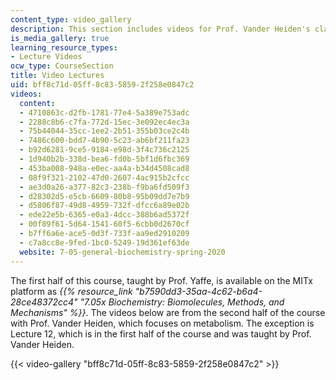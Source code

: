 ```yaml
---
content_type: video_gallery
description: This section includes videos for Prof. Vander Heiden's class sessions.
is_media_gallery: true
learning_resource_types:
- Lecture Videos
ocw_type: CourseSection
title: Video Lectures
uid: bff8c71d-05ff-8c83-5859-2f258e0847c2
videos:
  content:
  - 4710863c-d2fb-1781-77e4-5a389e753adc
  - 2288c8b6-c7fa-772d-15ec-3e092ec4ec3a
  - 75b44044-35cc-1ee2-2b51-355b03ce2c4b
  - 7486c600-bdd7-4b90-5c23-ab6bf211fa23
  - b92d6281-9ce5-9184-e98d-3f4c736c2125
  - 1d940b2b-338d-bea6-fd0b-5bf1d6fbc369
  - 453ba008-948a-e0ec-aa4a-b34d4508cad8
  - 08f9f321-2102-47d0-2607-4ac915b2cfcc
  - ae3d0a26-a377-82c3-238b-f9ba6fd509f3
  - d28302d5-e5cb-6609-80b8-95b09dd7e7b9
  - d5806f87-49d8-4959-732f-dfcc6a89e02b
  - ede22e5b-6365-e0a3-4dcc-388b6ad5372f
  - 00f89f61-5d64-1541-60f5-6cbb0d2670cf
  - b7ff6a6e-ace5-0d3f-733f-aa9ed2910209
  - c7a8cc8e-9fed-1bc0-5249-19d361ef63de
  website: 7-05-general-biochemistry-spring-2020
---
```


The first half of this course, taught by Prof. Yaffe, is available on the MITx platform as _{{% resource_link "b7590dd3-35aa-4c62-b6a4-28ce48372cc4" "7.05x Biochemistry: Biomolecules, Methods, and Mechanisms" %}}_. The videos below are from the second half of the course with Prof. Vander Heiden, which focuses on metabolism. The exception is Lecture 12, which is in the first half of the course and was taught by Prof. Vander Heiden.

{{< video-gallery "bff8c71d-05ff-8c83-5859-2f258e0847c2" >}}

